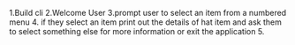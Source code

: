 1.Build cli
2.Welcome User
3.prompt user to select an item from a numbered menu
4. if they select an item print out the details of hat item and ask them to select something else for 
   more information or exit the application
5.
